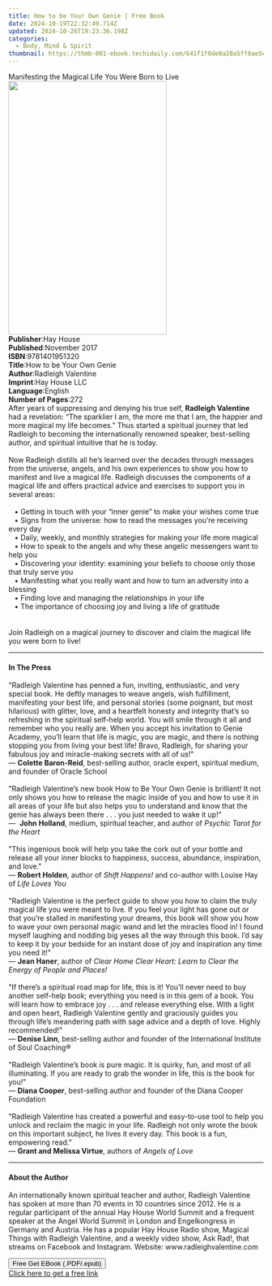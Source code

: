 ```yaml
---
title: How to be Your Own Genie | Free Book
date: 2024-10-19T22:32:49.714Z
updated: 2024-10-26T19:23:36.198Z
categories:
  - Body, Mind & Spirit
thumbnail: https://thmb-001-ebook.techidaily.com/641f1f8de8a28a5ff0ae5e477457c2916fcbb14af2a64b5a84033bf71d351482.jpg
---
```

<main id="book-container">
  <div class="flex flex-col">
    <div class="book-brief flex-1 py-6 px-4 sm:p-6 md:py-10 md:px-8">
      <!-- brief-->
      <div class="book-brief-main">
        Manifesting the Magical Life You Were Born to Live
      </div>
    </div>
    <div
      class="book-meta-info flex-1 grid gap-4 col-start-1 col-end-3 row-start-1 sm:mb-6 sm:grid-cols-4 lg:gap-6 lg:col-start-2 lg:row-end-6 lg:row-span-6 lg:mb-0"
    >
      <div
        class="book-meta-info-left place-content-center mt-4 p-4 text-sm leading-6 col-start-2 col-span-2 dark:text-slate-400"
      >
        <img
          class="w-full h-500 object-cover rounded-lg sm:h-255 sm:col-span-2 lg:col-span-full"
          src="https://img-001-ebook.techidaily.com/84cc3f2e72ff50e8399c9fdb37dc01364099011fdcf17d1186025166a0ff3934.jpg"
          alt=""
          width="312"
          height="500"
        />
      </div>
      <div
        class="book-meta-info-right mt-2 col-start-1 row-start-2 col-span-3 self-center"
      >
        <!-- meta data  -->
        <div class="flex flex-col px-4 md:px-8">
          <div class="flex-1">
            <strong>Publisher</strong>:<span class="px-2">Hay House</span>
          </div>
          <div class="flex-1">
            <strong>Published</strong>:<span class="px-2">November 2017</span>
          </div>
          <div class="flex-1">
            <strong>ISBN</strong>:<span class="px-2">9781401951320</span>
          </div>
          <div class="flex-1">
            <strong>Title</strong>:<span class="px-2"
              >How to be Your Own Genie</span
            >
          </div>
          <div class="flex-1">
            <strong>Author</strong>:<span class="px-2">Radleigh Valentine</span>
          </div>
          <div class="flex-1">
            <strong>Imprint</strong>:<span class="px-2">Hay House LLC</span>
          </div>
          <div class="flex-1">
            <strong>Language</strong>:<span class="px-2">English</span>
          </div>
          <div class="flex-1">
            <strong>Number of Pages</strong>:<span class="px-2">272</span>
          </div>
        </div>
      </div>
    </div>
    <div class="book-description flex-1 py-6 px-4 sm:p-6 md:py-10 md:px-8">
      <div class="book-description-main">
        <div accordion-content="" id="description">
          After years of suppressing and denying his true self,
          <b>Radleigh Valentine</b> had a revelation: “The sparklier I am, the
          more me that I am, the happier and more magical my life becomes.” Thus
          started a spiritual journey that led Radleigh to becoming the
          internationally renowned speaker, best-selling author, and spiritual
          intuitive that he is today.<br /><br />Now Radleigh distills all he’s
          learned over the decades through messages from the universe, angels,
          and his own experiences to show you how to manifest and live a magical
          life. Radleigh discusses the components of a magical life and offers
          practical advice and exercises to support you in several areas:<br /><br />&nbsp;&nbsp;&nbsp;•&nbsp;Getting
          in touch with your “inner genie” to make your wishes come true<br />&nbsp;&nbsp;&nbsp;•&nbsp;Signs
          from the universe: how to read the messages you’re receiving every
          day<br />&nbsp;&nbsp;&nbsp;•&nbsp;Daily, weekly, and monthly
          strategies for making your life more magical<br />&nbsp;&nbsp;&nbsp;•&nbsp;How
          to speak to the angels and why these angelic messengers want to help
          you<br />&nbsp;&nbsp;&nbsp;•&nbsp;Discovering your identity: examining
          your beliefs to choose only those that truly serve you<br />&nbsp;&nbsp;&nbsp;•&nbsp;Manifesting
          what you really want and how to turn an adversity into a blessing<br />&nbsp;&nbsp;&nbsp;•&nbsp;Finding
          love and managing the relationships in your life<br />&nbsp;&nbsp;&nbsp;•&nbsp;The
          importance of choosing joy and living a life of gratitude<br /><br /><br />Join
          Radleigh on a magical journey to discover and claim the magical life
          you were born to live!
        </div>
        <div class="accordion-fader"></div>
      </div>
    </div>
    <div class="book-excerpts flex-1 py-6 px-4 sm:p-6 md:py-10 md:px-8">
      <!-- excerpts-->
      <div class="book-excerpts-main">
        <hr />
        <h4 class="placeholder placeholder-heading">
          <span>In The Press</span>
        </h4>
        <p>
          "Radleigh Valentine has penned a fun, inviting, enthusiastic, and very
          special book. He deftly manages to weave angels, wish fulfillment,
          manifesting your best life, and personal stories (some poignant, but
          most hilarious) with glitter, love, and a heartfelt honesty and
          integrity that’s so refreshing in the spiritual self-help world. You
          will smile through it all and remember who you really are. When you
          accept his invitation to Genie Academy, you’ll learn that life is
          magic, you are magic, and there is nothing stopping you from living
          your best life! Bravo, Radleigh, for sharing your fabulous joy and
          miracle-making secrets with all of us!"<br />—&nbsp;<b
            >Colette Baron-Reid</b
          >, best-selling author, oracle expert, spiritual medium, and founder
          of Oracle School<br /><br />"Radleigh Valentine’s new book How to Be
          Your Own Genie is brilliant! It not only shows you how to release the
          magic inside of you and how to use it in all areas of your life but
          also helps you to understand and know that the genie has always been
          there . . . you just needed to wake it up!"<br />—&nbsp;&nbsp;<b
            >John Holland</b
          >, medium, spiritual teacher, and author of&nbsp;<i
            >Psychic Tarot for the Heart</i
          ><br /><br />"This ingenious book will help you take the cork out of
          your bottle and release all your inner blocks to happiness, success,
          abundance, inspiration, and love."<br />—&nbsp;<b>Robert Holden</b>,
          author of&nbsp;<i>Shift Happens!</i>&nbsp;and&nbsp;co-author with
          Louise Hay of&nbsp;<i>Life Loves You</i><br /><br />"Radleigh
          Valentine is the perfect guide to show you how to claim the truly
          magical life you were meant to live. If you feel your light has gone
          out or that you’re stalled in manifesting your dreams, this book will
          show you how to wave your own personal magic wand and let the miracles
          flood in! I found myself laughing and nodding big yeses all the way
          through this book. I’d say to keep it by your bedside for an instant
          dose of joy and inspiration any time you need it!"<br />—&nbsp;<b
            >Jean Haner</b
          >, author of&nbsp;<i
            >Clear Home Clear Heart: Learn to Clear the Energy of People and
            Places!&nbsp;</i
          ><br /><br />"If there’s a spiritual road map for life, this is it!
          You’ll never need to buy another self-help book; everything you need
          is in this gem of a book. You will learn how to embrace joy . . . and
          release everything else. With a light and open heart, Radleigh
          Valentine gently and graciously guides you through life’s meandering
          path with sage advice and a depth of love. Highly recommended!"<br />—&nbsp;<b
            >Denise Linn</b
          >, best-selling author and founder of the International Institute of
          Soul Coaching®<br /><br />"Radleigh Valentine’s book is pure magic.
          It is quirky, fun, and most of all illuminating. If you are ready to
          grab the wonder in life, this is the book for you!"<br />—&nbsp;<b
            >Diana Cooper</b
          >, best-selling author and founder of the Diana Cooper Foundation<br /><br />"Radleigh
          Valentine has created a powerful and easy-to-use tool to help you
          unlock and reclaim the magic in your life. Radleigh not only wrote the
          book on this important subject, he lives it every day. This book is a
          fun, empowering read."<br />—&nbsp;<b>Grant and Melissa Virtue</b>,
          authors of&nbsp;<i>Angels of Love</i>
        </p>
      </div>
    </div>
    <div class="book-about-author flex-1 py-6 px-4 sm:p-6 md:py-10 md:px-8">
      <!-- about author-->
      <div class="book-main-author-main">
        <hr />
        <h4 class="placeholder placeholder-heading">
          <span>About the Author</span>
        </h4>
        <p>
          An internationally known spiritual teacher and author, Radleigh
          Valentine has spoken at more than 70 events in 10 countries since
          2012. He is a regular participant of the annual Hay House World Summit
          and a frequent speaker at the Angel World Summit in London and
          Engelkongress in Germany and Austria. He has a popular Hay House Radio
          show, Magical Things with Radleigh Valentine, and a weekly video show,
          Ask Rad!, that streams on Facebook and Instagram. Website:
          www.radleighvalentine.com
        </p>
      </div>
    </div>
    <div class="book-free-get flex-1 py-6 px-4 sm:p-6 md:py-10 md:px-8">
      <button
        id="btn-free-get"
        class="bg-blue-500 hover:bg-blue-700 text-white font-bold py-2 px-4 rounded"
      >
        Free Get EBook (.PDF/.epub)
      </button>
      <div id="countdown-display" class="px-2 text-lg mt-2"></div>
      <a
        id="free-link"
        class="hidden bg-blue-500 hover:bg-blue-700 text-white font-bold py-2 px-4 rounded"
        href="https://www.ebooks.com/en-us/book/96317303/how-to-be-your-own-genie/radleigh-valentine/"
        target="_blank"
        >Click here to get a free link</a
      >
    </div>
    <script>
      let countdownTime = 0;
      let countdownInterval = null;
      document
        .getElementById('btn-free-get')
        .addEventListener('click', startCountdown);
      function startCountdown() {
        countdownTime = new Date().getTime() + 60000 * 3;
        countdownInterval = setInterval(updateCountdown, 1000);
        document.getElementById('btn-free-get').disabled = true;
        document
          .getElementById('btn-free-get')
          .classList.add('bg-gray-500', 'cursor-not-allowed');
      }
      function updateCountdown() {
        let currentTime = new Date().getTime();
        let timeLeft = countdownTime - currentTime;
        let secondsLeft = Math.floor(timeLeft / 1000);
        document.getElementById('countdown-display').innerHTML =
          `Remaining time: ${secondsLeft} seconds.`;
        if (secondsLeft <= 0) {
          clearInterval(countdownInterval);
          document.getElementById('btn-free-get').classList.add('hidden');
          document.getElementById('free-link').classList.remove('hidden');
          document.getElementById('countdown-display').innerHTML = '';
        }
      }
    </script>
  </div>
</main>

<ins class="adsbygoogle"
      style="display:block"
      data-ad-client="ca-pub-7571918770474297"
      data-ad-slot="8358498916"
      data-ad-format="auto"
      data-full-width-responsive="true"></ins>
    